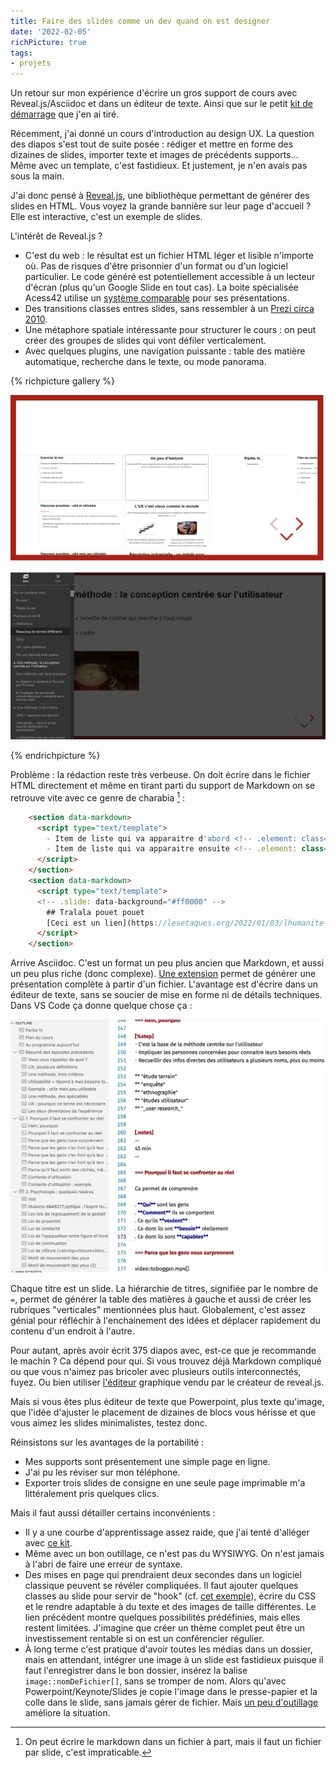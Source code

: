 ```yaml
---
title: Faire des slides comme un dev quand on est designer
date: '2022-02-05'
richPicture: true
tags:
- projets
---
```



Un retour sur mon expérience d'écrire un gros support de cours avec Reveal.js/Asciidoc et dans un éditeur de texte. Ainsi que sur le petit [kit de démarrage](https://github.com/baptiste-roullin/boilerplate-asciidoc-revealjs) que j'en ai tiré.

<!-- excerpt -->

Récemment, j'ai donné un cours d'introduction au design UX. La question des diapos s'est tout de suite posée : rédiger et mettre en forme des dizaines de slides, importer texte et images de précédents supports... Même avec un template, c'est fastidieux. Et justement, je n'en avais pas sous la main.

J'ai donc pensé à [Reveal.js](https://revealjs.com/), une bibliothèque permettant de générer des slides en HTML.  Vous voyez la grande bannière sur leur page d'accueil ? Elle est interactive, c'est un exemple de slides.

 L'intérêt de Reveal.js ?

- C'est du web : le résultat est un fichier HTML léger et lisible n'importe où. Pas de risques d'être prisonnier d'un format ou d'un logiciel particulier. Le code généré est potentiellement accessible à un lecteur d'écran (plus qu'un Google Slide en tout cas). La boite spécialisée Acess42 utilise un [système comparable](https://github.com/access42/AccesSlide) pour ses présentations.
- Des transitions classes entres slides, sans ressembler à un [Prezi circa 2010](https://prezi.com/x7gjmhdpi52t/some-bad-prezis/).
- Une métaphore spatiale intéressante pour structurer le cours : on peut créer des groupes de slides qui vont défiler verticalement.
- Avec quelques plugins, une navigation puissante : table des matière automatique, recherche dans le texte, ou mode panorama.

{% richpicture gallery %}

![](reveal1.png)

![reveal3](reveal3.png)

{% endrichpicture %}

Problème : la rédaction reste très verbeuse. On doit écrire dans le fichier HTML directement et même en tirant parti du support de Markdown on se retrouve vite avec ce genre de charabia [^1] :

```html
    <section data-markdown>
      <script type="text/template">
        - Item de liste qui va apparaitre d'abord <!-- .element: class="fragment" data-fragment-index="2" -->
        - Item de liste qui va apparaitre ensuite <!-- .element: class="fragment" data-fragment-index="1" -->
      </script>
    </section>
    <section data-markdown>
      <script type="text/template">
      <!-- .slide: data-background="#ff0000" -->
        ## Tralala pouet pouet
        [Ceci est un lien](https://lesetaques.org/2022/01/03/lhumanite-en-revolte/)
      </script>
    </section>
```




Arrive Asciidoc. C'est un format un peu plus ancien que Markdown, et aussi un peu plus riche (donc complexe). [Une extension](https://docs.asciidoctor.org/reveal.js-converter/) permet de générer une présentation complète à partir d'un fichier. L'avantage est d'écrire dans un éditeur de texte, sans se soucier de mise en forme ni de détails techniques. Dans VS Code ça donne quelque chose ça :

![reveal2](reveal2.png)


Chaque titre est un slide. La hiérarchie de titres, signifiée par le nombre de `=`, permet de générer la table des matières à gauche et aussi de créer les rubriques "verticales" mentionnées plus haut. Globalement, c'est assez génial pour réfléchir à l'enchainement des idées et déplacer rapidement du contenu d'un endroit à l'autre.

Pour autant, après avoir écrit 375 diapos avec, est-ce que je recommande le machin ? Ca dépend pour qui. Si vous trouvez déjà Markdown compliqué ou que vous n'aimez pas bricoler avec plusieurs outils interconnectés, fuyez. Ou bien utiliser [l'éditeur](https://slides.com/) graphique vendu par le créateur de reveal.js.

Mais si vous êtes plus éditeur de texte que Powerpoint, plus texte qu'image, que l'idée d'ajuster le placement de dizaines de blocs vous hérisse et que vous aimez les slides minimalistes, testez donc.

Réinsistons sur les avantages de la portabilité :

- Mes supports sont présentement une simple page en ligne.
- J'ai pu les réviser sur mon téléphone.
- Exporter trois slides de consigne en une seule page imprimable m'a littéralement pris quelques clics.

Mais il faut aussi détailler certains  inconvénients :

- Il  y a une courbe d'apprentissage assez raide, que j'ai tenté d'alléger avec [ce kit](https://github.com/baptiste-roullin/boilerplate-asciidoc-revealjs).
- Même avec un bon outillage, ce n'est pas du WYSIWYG. On n'est jamais à l'abri de faire une erreur de syntaxe.
- Des mises en page qui prendraient deux secondes dans un logiciel classique peuvent se révéler compliquées. Il faut ajouter quelques classes au slide pour servir de "hook" (cf. [cet exemple](https://docs.asciidoctor.org/reveal.js-converter/latest/converter/syntax/layout/#columns-layout)),  écrire du CSS et  le rendre adaptable à du texte et des images de taille différentes. Le lien précédent montre quelques possibilités prédéfinies, mais elles restent limitées. J'imagine que créer un thème complet peut être un investissement rentable si on est un conférencier régulier.
- À long terme c'est pratique d'avoir toutes les médias dans un dossier, mais en attendant, intégrer une image à un slide est fastidieux puisque il faut l'enregistrer dans le bon dossier, insérez la balise `image::nomDeFichier[]`, sans se tromper de nom. Alors qu'avec Powerpoint/Keynote/Slides je copie l'image dans le presse-papier et la colle dans le slide, sans jamais gérer de fichier. Mais [un peu d'outillage](https://github.com/baptiste-roullin/boilerplate-asciidoc-revealjs#snippets) améliore la situation.


[^1]: On peut écrire le markdown dans un fichier à part, mais il faut un fichier par slide, c'est impraticable.



<link href="https://unpkg.com/prismjs@1.20.0/themes/prism-okaidia.css" rel="stylesheet">